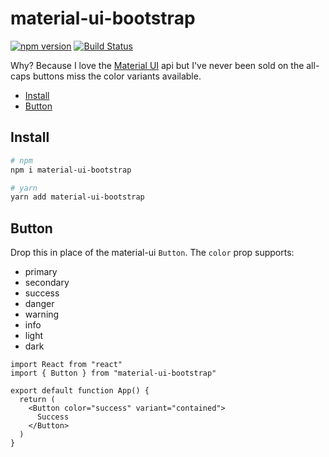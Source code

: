# material-ui-bootstrap

[![npm version](https://badge.fury.io/js/material-ui-bootstrap.svg)](https://badge.fury.io/js/material-ui-bootstrap)
[![Build Status](https://travis-ci.org/claytonfbell/material-ui-bootstrap.svg?branch=master)](https://travis-ci.org/claytonfbell/material-ui-bootstrap)

Why? Because I love the [Material UI](https://material-ui.com/) api but I've never been sold on the all-caps buttons miss the color variants available.

<!-- toc -->

- [Install](#install)
- [Button](#button)

<!-- tocstop -->

## Install

```bash
# npm
npm i material-ui-bootstrap

# yarn
yarn add material-ui-bootstrap
```

## Button

Drop this in place of the material-ui `Button`. The `color` prop supports:

- primary
- secondary
- success
- danger
- warning
- info
- light
- dark

```tsx
import React from "react"
import { Button } from "material-ui-bootstrap"

export default function App() {
  return (
    <Button color="success" variant="contained">
      Success
    </Button>
  )
}
```
